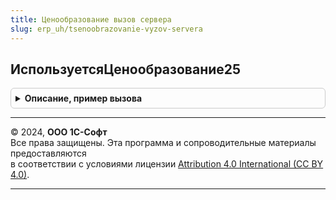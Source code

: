 ```yaml
---
title: Ценообразование вызов сервера
slug: erp_uh/tsenoobrazovanie-vyzov-servera
---
```



## ИспользуетсяЦенообразование25
<details style="margin: 1em 0; padding: 0.5em; border: 1px solid #ccc; border-radius: 6px;">

<summary style="font-weight: bold; cursor: pointer;">Описание, пример вызова</summary>

```bsl

// Определяет, используется ли ценообразование версии 2.5 на указанную дату.
//
// Параметры:
//	Дата - Дата - дата, для которой надо определить режим ценообразования.
//
// Возвращаемое значение:
//	Булево - признак использования ценообразования версии 2.5 на указанную дату
//	Если дата не указана, то она приравнивается к текущей.
//
Функция ИспользуетсяЦенообразование25(Знач Дата = Неопределено) Экспорт
```

Пример вызова
```bsl
Результат = ЦенообразованиеВызовСервера.ИспользуетсяЦенообразование25(Дата);
```
</details>

---

© 2024, **ООО 1С-Софт**  
Все права защищены. Эта программа и сопроводительные материалы предоставляются  
в соответствии с условиями лицензии [Attribution 4.0 International (CC BY 4.0)](https://creativecommons.org/licenses/by/4.0/legalcode).

---
